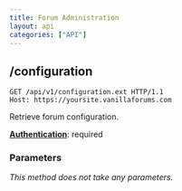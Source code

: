 ```yaml
---
title: Forum Administration
layout: api
categories: ["API"]
---
```


## /configuration

```http
GET /api/v1/configuration.ext HTTP/1.1
Host: https://yoursite.vanillaforums.com
```

Retrieve forum configuration.

[__Authentication__](../#making-api-calls): required

### Parameters

_This method does not take any parameters._
